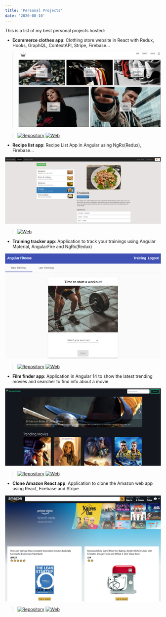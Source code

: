 ```yaml
---
title: 'Personal Projects'
date: '2020-08-10'
---
```



This is a list of my best personal projects hosted:

- **Ecommerce clothes app**: Clothing store website in React with Redux, Hooks, GraphQL, ContextAPI, Stripe, Firebase...

> ![img](../images/personal-project-image1.png)

> [![Repository](https://img.shields.io/badge/-Show%20repository-grey)](https://github.com/xavigu/ClothesStore) [![Web](https://img.shields.io/badge/-Show%20Web-grey)](https://xavigu-clothes-store.herokuapp.com)

- **Recipe list app**: Recipe List App in Angular using NgRx(Redux), Firebase...

![img](../images/personal-project-image2.png)

> [![Web](https://img.shields.io/badge/-Show%20Web-grey)](https://ng-course-recipeapp.firebaseapp.com)

- **Training tracker app**: Application to track your trainings using Angular Material, AngularFire and NgRx(Redux)

![img](../images/personal-project-image3.png)

> [![Repository](https://img.shields.io/badge/-Show%20repository-grey)](https://github.com/xavigu/FitnessTracker) [![Web](https://img.shields.io/badge/-Show%20Web-grey)](https://fitness-tracker-1f8c0.firebaseapp.com)

- **Film finder app**: Application in Angular 14 to show the latest trending movies and searcher to find info about a movie

![img](../images/personal-project-image4.png)

> [![Repository](https://img.shields.io/badge/-Show%20repository-grey)](https://github.com/xavigu/filmder) [![Web](https://img.shields.io/badge/-Show%20Web-grey)](https://filmder.netlify.app)

- **Clone Amazon React app**: Application to clone the Amazon web app using React, Firebase and Stripe

![img](../images/personal-project-image5.png)

> [![Repository](https://img.shields.io/badge/-Show%20repository-grey)](https://github.com/xavigu/Amazon-clone) [![Web](https://img.shields.io/badge/-Show%20Web-grey)](https://clone-84b1f.web.app)
